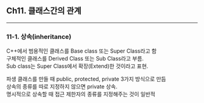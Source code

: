 ## Ch11. 클래스간의 관계

---------------------------------
### 11-1. 상속(inheritance)

  C++에서 범용적인 클래스를 Base class 또는 Super Class라고 함 <br>
  구체적인 클래스를 Derived Class 또는 Sub Class라고 부름. <br> 
  Sub class는 Super Class에서 확장(Extend)한 것이라고 표현. <br>  

  파생 클래스를 만들 때 public, protected, private 3가지 방식으로 만듬 <br>
  상속의 종류를 따로 지정하지 않으면 private 상속. <br>
  명시적으로 상속할 때 접근 제한자의 종류를 지정해주는 것이 일반적 <br>

